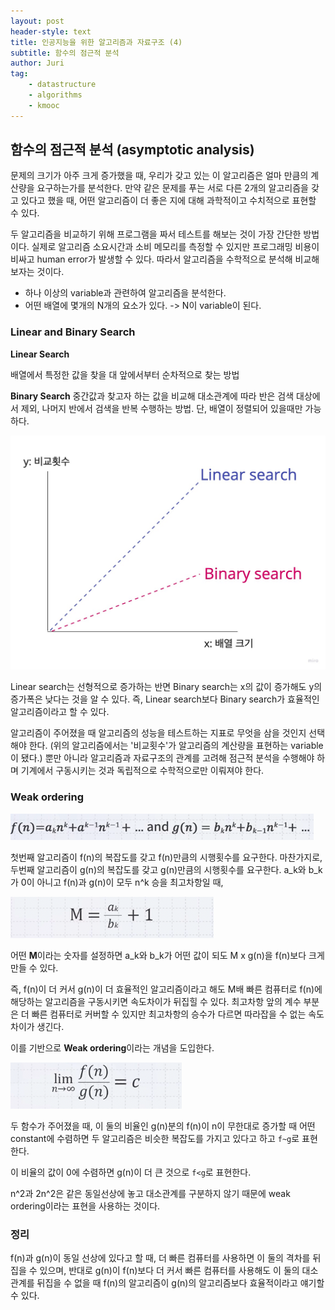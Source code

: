 ```yaml
---
layout: post
header-style: text
title: 인공지능을 위한 알고리즘과 자료구조 (4)
subtitle: 함수의 점근적 분석
author: Juri
tag:
    - datastructure
    - algorithms
    - kmooc
---
```


## 함수의 점근적 분석 (asymptotic analysis)

문제의 크기가 아주 크게 증가했을 때, 우리가 갖고 있는 이 알고리즘은 얼마 만큼의 계산량을 요구하는가를 분석한다. 만약 같은 문제를 푸는 서로 다른 2개의 알고리즘을 갖고 있다고 했을 때, 어떤 알고리즘이 더 좋은 지에 대해 과학적이고 수치적으로 표현할 수 있다.

두 알고리즘을 비교하기 위해 프로그램을 짜서 테스트를 해보는 것이 가장 간단한 방법이다. 실제로 알고리즘 소요시간과 소비 메모리를 측정할 수 있지만 프로그래밍 비용이 비싸고 human error가 발생할 수 있다. 따라서 알고리즘을 수학적으로 분석해 비교해보자는 것이다.

-   하나 이상의 variable과 관련하여 알고리즘을 분석한다.
-   어떤 배열에 몇개의 N개의 요소가 있다. -> N이 variable이 된다.

### Linear and Binary Search

**Linear Search**

배열에서 특정한 값을 찾을 대 앞에서부터 순차적으로 찾는 방법

**Binary Search**
중간값과 찾고자 하는 값을 비교해 대소관계에 따라 반은 검색 대상에서 제외, 나머지 반에서 검색을 반복 수행하는 방법. 단, 배열이 정렬되어 있을때만 가능하다.

![](/img/in-post/search.jpg)

Linear search는 선형적으로 증가하는 반면 Binary search는 x의 값이 증가해도 y의 증가폭은 낮다는 것을 알 수 있다. 즉, Linear search보다 Binary search가 효율적인 알고리즘이라고 할 수 있다.

알고리즘이 주어졌을 때 알고리즘의 성능을 테스트하는 지표로 무엇을 삼을 것인지 선택해야 한다. (위의 알고리즘에서는 '비교횟수'가 알고리즘의 계산량을 표현하는 variable이 됐다.) 뿐만 아니라 알고리즘과 자료구조의 관계를 고려해 점근적 분석을 수행해야 하며 기계에서 구동시키는 것과 독립적으로 수학적으로만 이뤄져야 한다.

### Weak ordering

![](/img/in-post/search2.png)

첫번째 알고리즘이 f(n)의 복잡도를 갖고 f(n)만큼의 시행횟수를 요구한다. 마찬가지로, 두번째 알고리즘이 g(n)의 복잡도를 갖고 g(n)만큼의 시행횟수를 요구한다. a_k와 b_k가 0이 아니고 f(n)과 g(n)이 모두 n^k 승을 최고차항일 때,

![](/img/in-post/search3.png)

어떤 **M**이라는 숫자를 설정하면 a_k와 b_k가 어떤 값이 되도 M x g(n)을 f(n)보다 크게 만들 수 있다.

즉, f(n)이 더 커서 g(n)이 더 효율적인 알고리즘이라고 해도 M배 빠른 컴퓨터로 f(n)에 해당하는 알고리즘을 구동시키면 속도차이가 뒤집힐 수 있다. 최고차항 앞의 계수 부분은 더 빠른 컴퓨터로 커버할 수 있지만 최고차항의 승수가 다르면 따라잡을 수 없는 속도 차이가 생긴다.

이를 기반으로 **Weak ordering**이라는 개념을 도입한다.

![](/img/in-post/search4.png)

두 함수가 주어졌을 때, 이 둘의 비율인 g(n)분의 f(n)이 n이 무한대로 증가할 때 어떤 constant에 수렴하면 두 알고리즘은 비슷한 복잡도를 가지고 있다고 하고 `f~g`로 표현한다.

이 비율의 값이 0에 수렴하면 g(n)이 더 큰 것으로 `f<g`로 표현한다.

n^2과 2n^2은 같은 동일선상에 놓고 대소관계를 구분하지 않기 때문에 weak ordering이라는 표현을 사용하는 것이다.

### 정리

f(n)과 g(n)이 동일 선상에 있다고 할 때, 더 빠른 컴퓨터를 사용하면 이 둘의 격차를 뒤집을 수 있으며, 반대로 g(n)이 f(n)보다 더 커서 빠른 컴퓨터를 사용해도 이 둘의 대소관계를 뒤집을 수 없을 때 f(n)의 알고리즘이 g(n)의 알고리즘보다 효율적이라고 얘기할 수 있다.
